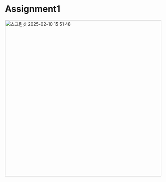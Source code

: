 # Assignment1
<img width="500" alt="스크린샷 2025-02-10 15 51 48" src="https://github.com/user-attachments/assets/d8a325fb-d1fd-47e5-bd1a-7a2057357ced" />
